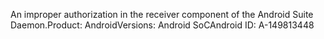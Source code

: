 An improper authorization in the receiver component of the Android Suite Daemon.Product: AndroidVersions: Android SoCAndroid ID: A-149813448